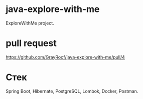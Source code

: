 # java-explore-with-me
ExploreWithMe project.

# pull request
https://github.com/GrayRoof/java-explore-with-me/pull/4

# Стек
Spring Boot, Hibernate, PostgreSQL, Lombok, Docker, Postmаn.